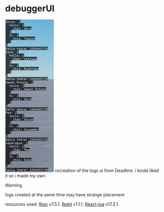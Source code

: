# debuggerUI
<img src="/repository/TestDisplay.png"/>
recreation of the logs ui from Deadline.
i kinda liked it so i made my own

> [!WARNING]
> logs created at the same time may have strange placement

resources used:
[Rojo](https://github.com/rojo-rbx/rojo) v7.5.1.
[Rokit](https://github.com/rojo-rbx/rokit) v1.1.1.
[React-lua](https://github.com/jsdotlua/react-lua) v17.2.1.